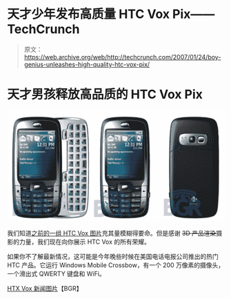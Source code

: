 # 天才少年发布高质量 HTC Vox Pix——TechCrunch

> 原文：<https://web.archive.org/web/http://techcrunch.com/2007/01/24/boy-genius-unleashes-high-quality-htc-vox-pix/>

# 天才男孩释放高品质的 HTC Vox Pix

![](img/b001e9077b3039cbd6672c90a7f2ab8d.png)

我们知道[之前的一组 HTC Vox 图片](https://web.archive.org/web/20210225230156/http://crunchgear.com/2007/01/17/htc-vox-spotted/)充其量模糊得要命。但是感谢 ~~3D 产品渲染~~摄影的力量，我们现在向你展示 HTC Vox 的所有荣耀。

如果你不了解最新情况，这可能是今年晚些时候在美国电话电报公司推出的热门 HTC 产品。它运行 Windows Mobile Crossbow，有一个 200 万像素的摄像头，一个滑出式 QWERTY 键盘和 WiFi。

[HTX Vox 新闻图片](https://web.archive.org/web/20210225230156/http://www.boygeniusreport.com/2007/01/23/htc-vox-press-photos/)【BGR】